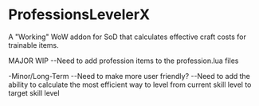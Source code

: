 # ProfessionsLevelerX
A "Working" WoW addon for SoD that calculates effective craft costs for trainable items.

MAJOR WIP
--Need to add profession items to the profession.lua files

-Minor/Long-Term
--Need to make more user friendly?
--Need to add the ability to calculate the most efficient way to level from current skill level to target skill level

